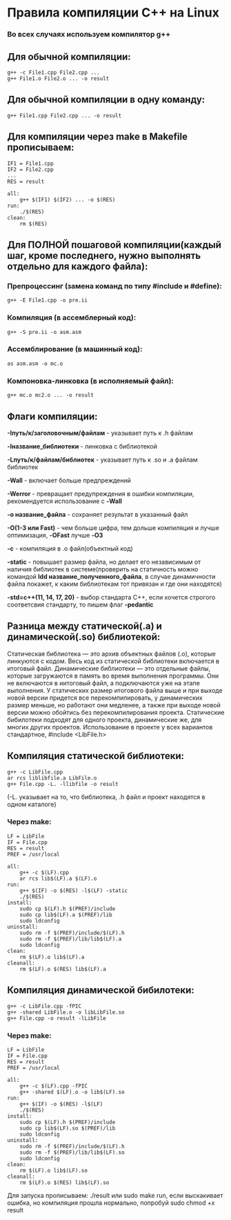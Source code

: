 # Правила компиляции C++ на Linux
### Во всех случаях используем компилятор g++

## Для обычной компиляции:
```
g++ -c File1.cpp File2.cpp ...
g++ File1.o File2.o ... -o result
```
## Для обычной компиляции в одну команду:
```g++ File1.cpp File2.cpp ... -o result```
## Для компиляции через make в Makefile прописываем:
```
IF1 = File1.cpp
IF2 = File2.cpp
...
RES = result

all:
	g++ $(IF1) $(IF2) ... -o $(RES)
run:
	./$(RES)
clean:
	rm $(RES)
```
## Для ПОЛНОЙ пошаговой компиляции(каждый шаг, кроме последнего, нужно выполнять отдельно для каждого файла):
### Препроцессинг (замена команд по типу #include и #define):
```g++ -E File1.cpp -o pre.ii```
### Компиляция (в ассемблерный код): 
```g++ -S pre.ii -o asm.asm```
### Ассемблирование (в машинный код):
```as asm.asm -o mc.o ```
### Компоновка-линковка (в исполняемый файл):
```g++ mc.o mc2.o ... -o result```

## Флаги компиляции:
**-Iпуть/к/заголовочным/файлам** - указывает путь к .h файлам

**-lназвание_библиотеки** - линковка с библиотекой

**-Lпуть/к/файлам/библиотек** - указывает путь к .so и .a файлам библиотек

**-Wall** - включает больше предпреждений

**-Werror** - превращает предупреждения в ошибки компиляции, рекомендуется использование с **-Wall**

**-o название_файла** - сохраняет результат в указанный файл

**-O(1-3 или Fast)** - чем больше цифра, тем дольше компиляция и лучше оптимизация, **-OFast** лучше **-O3**

**-с** - компиляция в .o файл(объектный код)

**-static** - повышает размер файла, но делает его независимым от наличия библиотек в системе(проверить на статичность можно командой **ldd название_полученного_файла**, в случае динамичности файла покажет, к каким библиотекам тот привязан и где они находятся)

**-std=c++(11, 14, 17, 20)** - выбор стандарта C++, если хочется строгого соответсвия стандарту, то пишем флаг **-pedantic**


## Разница между статической(.a) и динамической(.so) библиотекой:
Статическая библиотека — это архив объектных файлов (.o), которые линкуются с кодом. Весь код из статической библиотеки включается в итоговый файл.
Динамические библиотеки — это отдельные файлы, которые загружаются в память во время выполнения программы. Они не включаются в иитоговый файл, а подключаются уже на этапе выполнения.
У статических размер итогового файла выше и при выходе новой версии придется все перекомпилировать, у динамических размер меньше, но работают они медленее, а также при выходе новой версии можно обойтись без перекомпилирования проекта.
Статические бибилотеки подходят для одного проекта, динамические же, для многих других проектов.
Использование в проекте у всех вариантов стандартное, #include <LibFile.h>

## Компиляция статической библиотеки:
```
g++ -c LibFile.cpp
ar rcs liblibfile.a LibFile.o
g++ File.cpp -L. -llibfile -o result
```

(-L. указывает на то, что библиотека, .h файл и проект находятся в одном каталоге)
### Через make:
```
LF = LibFile
IF = File.cpp
RES = result
PREF = /usr/local

all:
	g++ -c $(LF).cpp
	ar rcs lib$(LF).a $(LF).o
run:
	g++ $(IF) -o $(RES) -l$(LF) -static
	./$(RES)
install:
	sudo cp $(LF).h $(PREF)/include
	sudo cp lib$(LF).a $(PREF)/lib
	sudo ldconfig
uninstall:
	sudo rm -f $(PREF)/include/$(LF).h
	sudo rm -f $(PREF)/lib/lib$(LF).a
	sudo ldconfig
clean:
	rm $(LF).o lib$(LF).a
cleanall:
	rm $(LF).o $(RES) lib$(LF).a
```

## Компиляция динамической бибилотеки:
```
g++ -c LibFile.cpp -fPIC
g++ -shared LibFile.o -o libLibFile.so
g++ File.cpp -o result -lLibFile
```
### Через make:
```
LF = LibFile
IF = File.cpp
RES = result
PREF = /usr/local

all:
	g++ -c $(LF).cpp -fPIC
	g++ -shared $(LF).o -o lib$(LF).so
run:
	g++ $(IF) -o $(RES) -l$(LF)
	./$(RES)
install:
	sudo cp $(LF).h $(PREF)/include
	sudo cp lib$(LF).so $(PREF)/lib
	sudo ldconfig
uninstall:
	sudo rm -f $(PREF)/include/$(LF).h
	sudo rm -f $(PREF)/lib/lib$(LF).so
	sudo ldconfig
clean:
	rm $(LF).o lib$(LF).so
cleanall:
	rm $(LF).o $(RES) lib$(LF).so
```

Для запуска прописываем: ./result или sudo make run, если выскакивает ошибка, но компиляция прошла нормально, попробуй sudo chmod +x result
